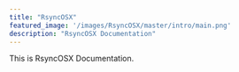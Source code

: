 ```yaml
---
title: "RsyncOSX"
featured_image: '/images/RsyncOSX/master/intro/main.png'
description: "RsyncOSX Documentation"
---
```

This is RsyncOSX Documentation.
